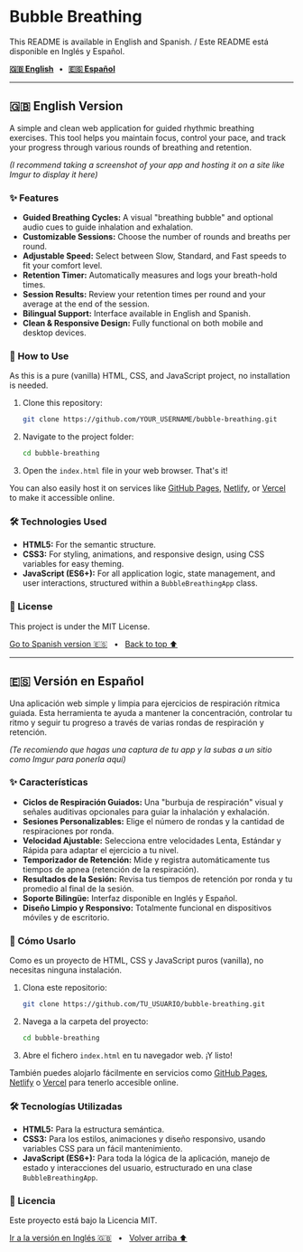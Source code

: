 # Bubble Breathing

This README is available in English and Spanish. / Este README está disponible en Inglés y Español.

**[🇬🇧 English](#english-version)   •   [🇪🇸 Español](#versión-en-español)**

---

<a name="english-version"></a>
## 🇬🇧 English Version

A simple and clean web application for guided rhythmic breathing exercises. This tool helps you maintain focus, control your pace, and track your progress through various rounds of breathing and retention.

*(I recommend taking a screenshot of your app and hosting it on a site like Imgur to display it here)*

### ✨ Features

- **Guided Breathing Cycles:** A visual "breathing bubble" and optional audio cues to guide inhalation and exhalation.
- **Customizable Sessions:** Choose the number of rounds and breaths per round.
- **Adjustable Speed:** Select between Slow, Standard, and Fast speeds to fit your comfort level.
- **Retention Timer:** Automatically measures and logs your breath-hold times.
- **Session Results:** Review your retention times per round and your average at the end of the session.
- **Bilingual Support:** Interface available in English and Spanish.
- **Clean & Responsive Design:** Fully functional on both mobile and desktop devices.

### 🚀 How to Use

As this is a pure (vanilla) HTML, CSS, and JavaScript project, no installation is needed.

1.  Clone this repository:
    ```bash
    git clone https://github.com/YOUR_USERNAME/bubble-breathing.git
    ```
2.  Navigate to the project folder:
    ```bash
    cd bubble-breathing
    ```
3.  Open the `index.html` file in your web browser. That's it!

You can also easily host it on services like [GitHub Pages](https://pages.github.com/), [Netlify](https://www.netlify.com/), or [Vercel](https://vercel.com/) to make it accessible online.

### 🛠️ Technologies Used

- **HTML5:** For the semantic structure.
- **CSS3:** For styling, animations, and responsive design, using CSS variables for easy theming.
- **JavaScript (ES6+):** For all application logic, state management, and user interactions, structured within a `BubbleBreathingApp` class.

### 📄 License

This project is under the MIT License.

[Go to Spanish version 🇪🇸](#versión-en-español)   •   [Back to top ⬆️](#bubble-breathing)

---

<a name="version-en-espanol"></a>
## 🇪🇸 Versión en Español

Una aplicación web simple y limpia para ejercicios de respiración rítmica guiada. Esta herramienta te ayuda a mantener la concentración, controlar tu ritmo y seguir tu progreso a través de varias rondas de respiración y retención.

*(Te recomiendo que hagas una captura de tu app y la subas a un sitio como Imgur para ponerla aquí)*

### ✨ Características

- **Ciclos de Respiración Guiados:** Una "burbuja de respiración" visual y señales auditivas opcionales para guiar la inhalación y exhalación.
- **Sesiones Personalizables:** Elige el número de rondas y la cantidad de respiraciones por ronda.
- **Velocidad Ajustable:** Selecciona entre velocidades Lenta, Estándar y Rápida para adaptar el ejercicio a tu nivel.
- **Temporizador de Retención:** Mide y registra automáticamente tus tiempos de apnea (retención de la respiración).
- **Resultados de la Sesión:** Revisa tus tiempos de retención por ronda y tu promedio al final de la sesión.
- **Soporte Bilingüe:** Interfaz disponible en Inglés y Español.
- **Diseño Limpio y Responsivo:** Totalmente funcional en dispositivos móviles y de escritorio.

### 🚀 Cómo Usarlo

Como es un proyecto de HTML, CSS y JavaScript puros (vanilla), no necesitas ninguna instalación.

1.  Clona este repositorio:
    ```bash
    git clone https://github.com/TU_USUARIO/bubble-breathing.git
    ```
2.  Navega a la carpeta del proyecto:
    ```bash
    cd bubble-breathing
    ```
3.  Abre el fichero `index.html` en tu navegador web. ¡Y listo!

También puedes alojarlo fácilmente en servicios como [GitHub Pages](https://pages.github.com/), [Netlify](https://www.netlify.com/) o [Vercel](https://vercel.com/) para tenerlo accesible online.

### 🛠️ Tecnologías Utilizadas

- **HTML5:** Para la estructura semántica.
- **CSS3:** Para los estilos, animaciones y diseño responsivo, usando variables CSS para un fácil mantenimiento.
- **JavaScript (ES6+):** Para toda la lógica de la aplicación, manejo de estado y interacciones del usuario, estructurado en una clase `BubbleBreathingApp`.

### 📄 Licencia

Este proyecto está bajo la Licencia MIT.

[Ir a la versión en Inglés 🇬🇧](#english-version)   •   [Volver arriba ⬆️](#bubble-breathing)
